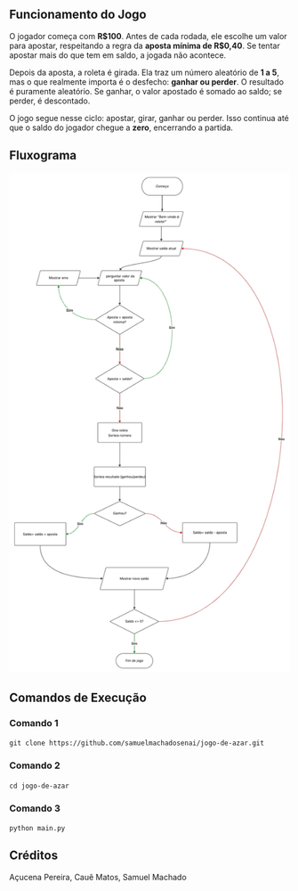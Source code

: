 ## Funcionamento do Jogo

O jogador começa com **R\$100**. Antes de cada rodada, ele escolhe um valor para apostar, respeitando a regra da **aposta mínima de R\$0,40**. Se tentar apostar mais do que tem em saldo, a jogada não acontece.

Depois da aposta, a roleta é girada. Ela traz um número aleatório de **1 a 5**, mas o que realmente importa é o desfecho: **ganhar ou perder**. O resultado é puramente aleatório. Se ganhar, o valor apostado é somado ao saldo; se perder, é descontado.

O jogo segue nesse ciclo: apostar, girar, ganhar ou perder. Isso continua até que o saldo do jogador chegue a **zero**, encerrando a partida.
  
    
      
        

## Fluxograma

![Fluxograma](Fluxograma.jpeg)






  
  
## Comandos de Execução  
  

### Comando 1
```git clone https://github.com/samuelmachadosenai/jogo-de-azar.git```

### Comando 2
```cd jogo-de-azar```

### Comando 3
```python main.py```
  
    
      
        
          

## Créditos

Açucena Pereira, Cauê Matos, Samuel Machado